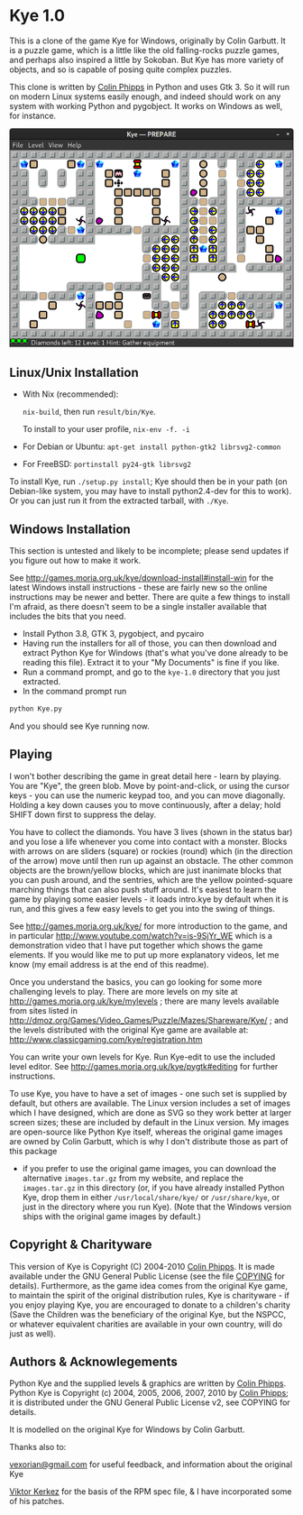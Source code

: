 [Colin Phipps]: mailto:cph@moria.org.uk

Kye 1.0
=========

This is a clone of the game Kye for Windows, originally by Colin Garbutt. It is
a puzzle game, which is a little like the old falling-rocks puzzle games, and
perhaps also inspired a little by Sokoban. But Kye has more variety of objects,
and so is capable of posing quite complex puzzles.

This clone is written by [Colin Phipps] in Python and uses Gtk 3. So it will run
on modern Linux systems easily enough, and indeed should work on any system with
working Python and pygobject. It works on Windows as well, for instance.

![screenshot](screenshot.png)

Linux/Unix Installation
-----------------------

- With Nix (recommended):

  `nix-build`, then run `result/bin/Kye`.

  To install to your user profile, `nix-env -f. -i`

- For Debian or Ubuntu:
  `apt-get install python-gtk2 librsvg2-common`

- For FreeBSD:
  `portinstall py24-gtk librsvg2`

To install Kye, run `./setup.py install`; Kye should then be in your path (on
Debian-like system, you may have to install python2.4-dev for this to work).
Or you can just run it from the extracted tarball, with `./Kye`.

Windows Installation
--------------------

This section is untested and likely to be incomplete; please send updates if
you figure out how to make it work.

See http://games.moria.org.uk/kye/download-install#install-win for the latest
Windows install instructions - these are fairly new so the online instructions
may be newer and better. There are quite a few things to install I'm afraid, as
there doesn't seem to be a single installer available that includes the bits
that you need.

- Install Python 3.8, GTK 3, pygobject, and pycairo
- Having run the installers for all of those, you can then download and extract
  Python Kye for Windows (that's what you've done already to be reading this
  file). Extract it to your "My Documents" is fine if you like.
- Run a command prompt, and go to the `kye-1.0` directory that you just
  extracted.
- In the command prompt run

```bat
python Kye.py
```

  And you should see Kye running now.

Playing
-------

I won't bother describing the game in great detail here - learn by playing. You
are "Kye", the green blob. Move by point-and-click, or using the cursor keys -
you can use the numeric keypad too, and you can move diagonally. Holding a key
down causes you to move continuously, after a delay; hold SHIFT down first to
suppress the delay.

You have to collect the diamonds. You have 3 lives (shown in the status bar)
and you lose a life whenever you come into contact with a monster. Blocks with
arrows on are sliders (square) or rockies (round) which (in the direction of
the arrow) move until then run up against an obstacle. The other common objects
are the brown/yellow blocks, which are just inanimate blocks that you can push
around, and the sentries, which are the yellow pointed-square marching things
that can also push stuff around. It's easiest to learn the game by playing some
easier levels - it loads intro.kye by default when it is run, and this gives a
few easy levels to get you into the swing of things.

See <http://games.moria.org.uk/kye/> for more introduction to the game, and in
particular <http://www.youtube.com/watch?v=is-9SjYr_WE> which is a
demonstration video that I have put together which shows the game elements. If
you would like me to put up more explanatory videos, let me know (my email
address is at the end of this readme).

Once you understand the basics, you can go looking for some more challenging
levels to play. There are more levels on my site at
<http://games.moria.org.uk/kye/mylevels> ;
there are many levels available from sites listed in
<http://dmoz.org/Games/Video_Games/Puzzle/Mazes/Shareware/Kye/> ;
and the levels distributed with the original Kye game are available at:
<http://www.classicgaming.com/kye/registration.htm>

You can write your own levels for Kye. Run Kye-edit to use the included level
editor. See http://games.moria.org.uk/kye/pygtk#editing for further
instructions.

To use Kye, you have to have a set of images - one such set is supplied by
default, but others are available. The Linux version includes a set of images
which I have designed, which are done as SVG so they work better at larger
screen sizes; these are included by default in the Linux version. My images are
open-source like Python Kye itself, whereas the original game images are owned
by Colin Garbutt, which is why I don't distribute those as part of this package
- if you prefer to use the original game images, you can download the
alternative `images.tar.gz` from my website, and replace the `images.tar.gz` in
this directory (or, if you have already installed Python Kye, drop them in
either `/usr/local/share/kye/` or `/usr/share/kye`, or just in the directory where
you run Kye). (Note that the Windows version ships with the original game
images by default.)

Copyright & Charityware
-----------------------

This version of Kye is Copyright (C) 2004-2010 [Colin Phipps](mailto:cph@moria.org.uk).
It is made available under the GNU General Public License (see the file [COPYING](./COPYING)
for details). Furthermore, as the game idea comes from the original Kye game,
to maintain the spirit of the original distribution rules, Kye is charityware -
if you enjoy playing Kye, you are encouraged to donate to a children's charity
(Save the Children was the beneficiary of the original Kye, but the NSPCC, or
whatever equivalent charities are available in your own country, will do just
as well).

Authors & Acknowlegements
-------------------------

Python Kye and the supplied levels & graphics are written by [Colin Phipps].
Python Kye is Copyright (c) 2004, 2005, 2006, 2007, 2010 by [Colin Phipps];
it is distributed under the GNU General Public License v2, see COPYING for details.

It is modelled on the original Kye for Windows by Colin Garbutt.

Thanks also to:

<vexorian@gmail.com>
  for useful feedback, and information about the original Kye

[Viktor Kerkez](alef@atomixlinux.org)
  for the basis of the RPM spec file, & I have incorporated some of his patches.
